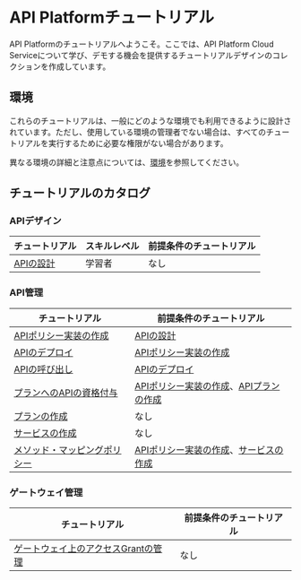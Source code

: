 # API Platformチュートリアル

API Platformのチュートリアルへようこそ。ここでは、API Platform Cloud Serviceについて学び、デモする機会を提供するチュートリアルデザインのコレクションを作成しています。

## 環境

これらのチュートリアルは、一般にどのような環境でも利用できるように設計されています。ただし、使用している環境の管理者でない場合は、すべてのチュートリアルを実行するために必要な権限がない場合があります。

異なる環境の詳細と注意点については、[環境](../environments/README.md)を参照してください。

## チュートリアルのカタログ

### APIデザイン

チュートリアル|スキルレベル|前提条件のチュートリアル
--- | --- | ---
[APIの設計](./design/design_api)|学習者| なし

### API管理

チュートリアル|前提条件のチュートリアル
--- | ---
[APIポリシー実装の作成](./manage/apis/create_api)| [APIの設計](./design/design_api)
[APIのデプロイ](./manage/apis/deploy_api)| [APIポリシー実装の作成](./manage/apis/create_api)
[APIの呼び出し](./manage/apis/invoke_api)| [APIのデプロイ](./manage/apis/deploy_api)
[プランへのAPIの資格付与](./manage/apis/entitle_api) | [APIポリシー実装の作成](./manage/apis/create_api)、[APIプランの作成](./manage/plans/create_plan)
[プランの作成](./manage/plans/create_plan)| なし
[サービスの作成](./manage/services/create_service)| なし
[メソッド・マッピングポリシー](./manage/apis/policies/method_mapping)| [APIポリシー実装の作成](./manage/apis/create_api)、[サービスの作成](./manage/services/create_service)

### ゲートウェイ管理

チュートリアル|前提条件のチュートリアル
--- | ---
[ゲートウェイ上のアクセスGrantの管理](./manage/gateways/grants)| なし
